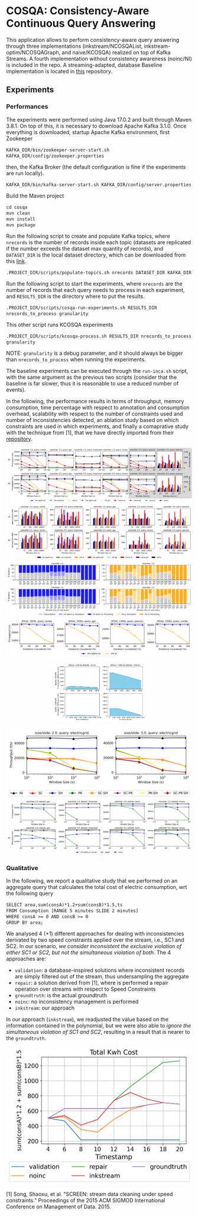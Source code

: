 # COSQA: Consistency-Aware Continuous Query Answering

This application allows to perform consistency-aware query answering through three implementations (inkstream/NCOSQAList, inkstream-optim/NCOSQAGraph, and naive/KCOSQA) realized on top of Kafka Streams. 
A fourth implementation without consistency awareness (noinc/NI) is included in the repo. 
A streaming-adapted, database Baseline implementation is located in [this](https://github.com/semlanghi/INCA) repository.

## Experiments 






### Performances

The experiments were performed using Java 17.0.2 and built through Maven 3.8.1. 
On top of this, it is necessary to download Apache Kafka 3.1.0.
Once everything is downloaded, startup Apache Kafka environment, first Zookeeper
```
KAFKA_DIR/bin/zookeeper-server-start.sh KAFKA_DIR/config/zookeeper.properties
```
then, the Kafka Broker (the default configuration is fine if the experiments are run locally).
```
KAFKA_DIR/bin/kafka-server-start.sh KAFKA_DIR/config/server.properties
```

Build the Maven project
```
cd cosqa
mvn clean
mvn install
mvn package
```



Run the following script to create and populate Kafka topics, where `nrecords` is the number of records inside each topic (datasets are replicated if the number exceeds the dataset max quantity of records), and `DATASET_DIR` is the local dataset directory, which can be downloaded from this [link](https://drive.google.com/drive/folders/153vr5Id4PTGR8Art0Ebf9wuEr_3jCSOj?usp=share_link).

```
.PROJECT_DIR/scripts/populate-topics.sh nrecords DATASET_DIR KAFKA_DIR
```



Run the following script to start the experiments, where `nrecords` are the number of records that each query needs to process in each experiment, and `RESULTS_DIR` is the directory where to put the results.

```
.PROJECT_DIR/scripts/cosqa-run-experiments.sh RESULTS_DIR nrecords_to_process granularity
```

This other script runs KCOSQA experiments
```
.PROJECT_DIR/scripts/kcosqa-process.sh RESULTS_DIR nrecords_to_process granularity
```

NOTE: `granularity` is a debug parameter, and it should always be bigger than `nrecords_to_process` when running the experiments. 

The baseline experiments can be executed through the `run-inca.sh` script, with the same argument as the previous two scripts (consider that the baseline is far slower, thus it is reasonable to use a reduced number of events).

In the following, the performance results in terms of throughput, memory consumption, time percentage with respect to annotation and consumption overhead, scalability with respect to the number of constraints used and number of inconsistencies detected, an ablation study based on which constraints are used in which experiments, and finally a comaprative study with the technique from [1], that we have directly imported from their [repository](https://github.com/apache/iotdb/blob/master/library-udf/src/main/java/org/apache/iotdb/library/drepair/util/Screen.java).

![](throughput.png)
![](memory.png)
![](annotatointime.png)
![](numberofconstraints.png)
<p align="center">
    <img src="./throughput_inc.png" width=50%>
</p>

![](throughputablation.png)
![](throughputcmp.png)

### Qualitative 

In the following, we report a qualitative study that we performed on an aggregate query that calculates the total cost of electric consumption, wrt the following query 

```
SELECT area,sum(consA)*1.2+sum(consB)*1.5,ts
FROM Consumption [RANGE 5 minutes SLIDE 2 minutes]
WHERE consA >= 0 AND consB >= 0
GROUP BY area;
```

We analysed 4 (+1) different approaches for dealing with inconsistencies derivated by two speed constraints applied over the stream, i.e., SC1 and SC2.
In our scenario, _we consider inconsistent the exclusive violation of either SC1 or SC2, but not the simultaneous violation of both_.
The 4 approaches are:

- `validation`: a database-inspired solutions where inconsistent records are simply filtered out of the stream, thus undersampling the aggregate
- `repair`: a solution derived from [1], where is performed a repair operation over streams with respect to Speed Constraints
- `groundtruth`: is the actual groundtruth
- `noinc`: no inconsistency management is performed
- `inkstream`: our approach

 

In our approach (`inkstream`), we readjusted the value based on the information contained in the polynomial, but we were also able to _ignore the simultaneous violation of SC1 and SC2_, resulting in a result that is nearer to the `groundtruth`.


![](qualitative_study.png)


[1] Song, Shaoxu, et al. "SCREEN: stream data cleaning under speed constraints." Proceedings of the 2015 ACM SIGMOD International Conference on Management of Data. 2015.


